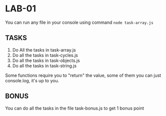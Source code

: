 # LAB-01

You can run any file in your console using command `node task-array.js`

## TASKS

1. Do All the tasks in task-array.js
2. Do all the tasks in task-cycles.js
3. Do all the tasks in task-objects.js
4. Do all the tasks in task-string.js

Some functions require you to "return" the value, some of them you can just console.log, it's up to you.


## BONUS
You can do all the tasks in the file task-bonus.js to get 1 bonus point


